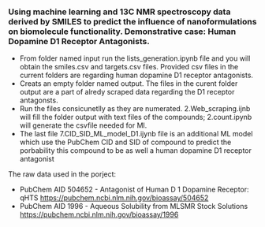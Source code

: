 ### Using machine learning and 13C NMR spectroscopy data derived by SMILES to predict the influence of nanoformulations on biomolecule functionality. Demonstrative case: Human Dopamine D1 Receptor Antagonists.
- From folder named input run the lists_generation.ipynb file and you will obtain the smiles.csv and targets.csv files. Provided csv files in the current folders are regarding human dopamine D1 receptor antagonists.
- Creats an empty folder named output. The files in the curent folder output are a part of alredy scraped data regarding the D1 receptor antagonsts.
- Run the files consicunetlly as they are numerated. 2.Web_scraping.ijnb will fill the folder output with text files of the compounds; 2.count.ipynb will generate the csvfile needed for Ml. 
- The last file 7.CID_SID_ML_model_D1.ijynb file is an additional ML model which use the PubChem CID and SID of compound to predict the porbability this compound to be as well a human dopamine D1 receptor antagonist

The raw data used in the porject: 
- PubChem AID 504652 - Antagonist of Human D 1 Dopamine Receptor: qHTS  https://pubchem.ncbi.nlm.nih.gov/bioassay/504652
- PubChem AID 1996 - Aqueous Solubility from MLSMR Stock Solutions https://pubchem.ncbi.nlm.nih.gov/bioassay/1996
 

